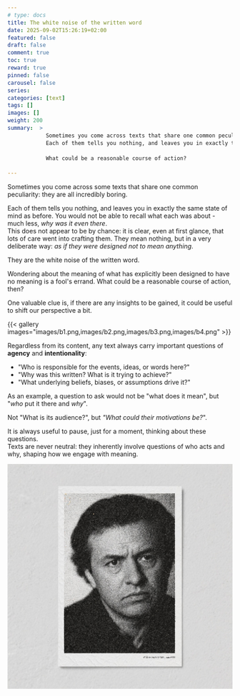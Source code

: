 ```yaml
---
# type: docs 
title: The white noise of the written word
date: 2025-09-02T15:26:19+02:00
featured: false
draft: false
comment: true
toc: true
reward: true
pinned: false
carousel: false
series:
categories: [text]
tags: []
images: []
weight: 200
summary:  > 
            Sometimes you come across texts that share one common peculiarity: they are all incredibly boring.   
            Each of them tells you nothing, and leaves you in exactly the same state of mind as before.<br>

            What could be a reasonable course of action?

---
```



Sometimes you come across some texts that share one common peculiarity: they are all incredibly boring.   

Each of them tells you nothing, and leaves you in exactly the same state of mind as before.
You would not be able to recall what each was about - much less, *why was it even there*.  
This does not appear to be by chance: it is clear, even at first glance, that lots of 
care went into crafting them.
They mean nothing, but in a very deliberate way: *as if they were designed not to mean anything*.

They are the white noise of the written word.  

Wondering about the meaning of what has explicitly been
designed to have no meaning is a fool's errand.
What could be a reasonable course of action, then?

One valuable clue is, if there are any insights to be gained,
it could be useful to shift our perspective a bit.

{{< gallery images="images/b1.png,images/b2.png,images/b3.png,images/b4.png" >}}


Regardless from its content, any text always carry important questions of **agency** and **intentionality**:

- "Who is responsible for the events, ideas, or words here?"
- "Why was this written? What is it trying to achieve?"
- "What underlying beliefs, biases, or assumptions drive it?"

As an example, a question to ask would not be "what does it mean", but "*who* put it there and *why*".  

Not "What is its audience?", but *"What could their motivations be?*". 

It is always useful to pause, just for a moment, thinking about these questions.  
Texts are never neutral: they inherently involve questions of who acts and why, shaping how we engage with meaning.

![Daniel](images/daniel_m.jpg?width=320#center)


 
